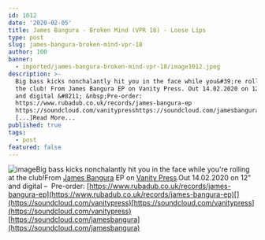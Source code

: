 ```yaml
---
id: 1012
date: '2020-02-05'
title: James Bangura - Broken Mind (VPR 18) - Loose Lips
type: post
slug: james-bangura-broken-mind-vpr-18
author: 100
banner:
  - imported/james-bangura-broken-mind-vpr-18/image1012.jpeg
description: >-
  Big bass kicks nonchalantly hit you in the face while you&#39;re rolling at
  the club! From James Bangura EP on Vanity Press. Out 14.02.2020 on 12&quot;
  and digital &#8211; &nbsp;Pre-order:
  https://www.rubadub.co.uk/records/james-bangura-ep
  https://soundcloud.com/vanitypresshttps://soundcloud.com/jamesbangura
  [...]Read More...
published: true
tags:
  - post
featured: false
---
```

![image](../imported/james-bangura-broken-mind-vpr-18/image1012.jpeg)Big bass kicks nonchalantly hit you in the face while you're rolling at the club!From [James Bangura](https://soundcloud.com/jamesbangura) EP on [Vanity Press](https://vanitypressrecords.bandcamp.com/).Out 14.02.2020 on 12" and digital –  Pre-order: [https://www.rubadub.co.uk/records/james-bangura-ep](https://www.rubadub.co.uk/records/james-bangura-ep)[](https://soundcloud.com/vanitypress)[https://soundcloud.com/vanitypress](https://soundcloud.com/vanitypress)  
[](https://soundcloud.com/jamesbangura)[https://soundcloud.com/jamesbangura](https://soundcloud.com/jamesbangura)